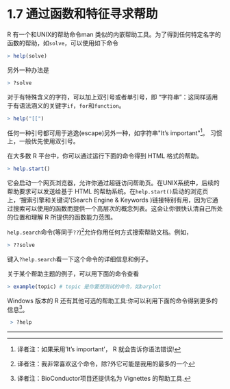 # 1.7 通过函数和特征寻求帮助
 R 有一个和UNIX的帮助命令man 类似的内嵌帮助工具。为了得到任何特定名字的函数的帮助，如`solve`，可以使用如下命令

```R
> help(solve)
```

另外一种办法是

```R
> ?solve
```

对于有特殊含义的字符，可以加上双引号或者单引号，即 “字符串”：这同样适用于有语法涵义的关键字`if`，`for`和`function`。

```R
> help("[[")
```

任何一种引号都可用于逃逸(escape)另外一种，如字符串"It’s important"[^1]。 习惯上，一般优先使用双引号。

在大多数 R 平台中，你可以通过运行下面的命令得到 HTML 格式的帮助。 

```R
> help.start()
```

它会启动一个网页浏览器，允许你通过超链访问帮助页。在UNIX系统中，后续的帮助要求可以发送给基于 HTML 的帮助系统。在`help.start()`启动的浏览页上，‘搜索引擎和关键词’(Search Engine & Keywords )链接特别有用，因为它通过搜索可以使用的函数而提供一个高层次的概念列表。这会让你很快认清自己所处的位置和理解 R 所提供的函数能力范围。

`help.search`命令(等同于`??`)[^2]允许你用任何方式搜索帮助文档。例如，

```R
> ??solve
```

键入`?help.search`看一下这个命令的详细信息和例子。

关于某个帮助主题的例子，可以用下面的命令查看

```R
> example(topic) # topic 是你要想测试的命令，如barplot 
```

Windows 版本的 R 还有其他可选的帮助工具:你可以利用下面的命令得到更多的信息[^3]。

```R
 > ?help
```





---

[^1]: 译者注：如果采用’It’s important’， R 就会告诉你语法错误!
[^2]: 译者注：我非常喜欢这个命令，除?外它可能是我用的最多的一个
[^3]: 译者注：BioConductor项目还提供名为 Vignettes 的帮助工具.